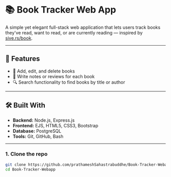 # 📚 Book Tracker Web App

A simple yet elegant full-stack web application that lets users track books they've read, want to read, or are currently reading — inspired by [sive.rs/book](https://sive.rs/book).

---

## 🚀 Features

- 📖 Add, edit, and delete books
- 📝 Write notes or reviews for each book
- 🔍 Search functionality to find books by title or author

---

## 🛠️ Built With

- **Backend:** Node.js, Express.js
- **Frontend:** EJS, HTML5, CSS3, Bootstrap
- **Database:** PostgreSQL
- **Tools:** Git, GitHub, Bash

---

### 1. Clone the repo
```bash
git clone https://github.com/prathameshSahastrabuddhe/Book-Tracker-Webapp.git
cd Book-Tracker-Webapp
